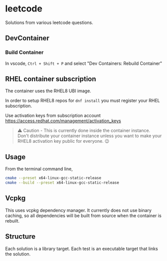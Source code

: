 # leetcode

Solutions from various leetcode questions.

## DevContainer

### Build Container

In vscode, `Ctrl + Shift + P` and select "Dev Containers: Rebuild Container"

## RHEL container subscription

The container uses the RHEL8 UBI image.

In order to setup RHEL8 repos for `dnf install` you must register your RHEL
subscription.

Use activation keys from subscription account
<https://access.redhat.com/management/activation_keys>

> ⚠️ Caution - This is currently done inside the container instance. Don't
distribute your container instance unless you want to make your RHEL8 activation
key public for everyone. 😉

## Usage

From the terminal command line,

```bash
cmake --preset x64-linux-gcc-static-release
cmake --build --preset x64-linux-gcc-static-release
```

## Vcpkg

This uses vcpkg dependency manager. It currently does not use binary caching, so
all dependencies will be built from source when the container is rebuilt.

## Structure

Each solution is a library target. Each test is an executable target that links
the solution.
